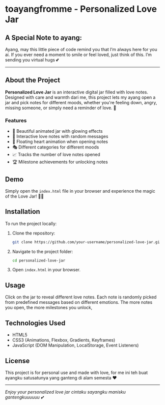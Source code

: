 # toayangfromme - Personalized Love Jar

## A Special Note to ayang:
Ayang, may this little piece of code remind you that I’m always here for you ai. If you ever need a moment to smile or feel loved, just think of this. I’m sending you virtual hugs 💕

---

## About the Project
**Personalized Love Jar** is an interactive digital jar filled with love notes. Designed with care and warmth dari me, this project lets my ayang open a jar and pick notes for different moods, whether you're feeling down, angry, missing someone, or simply need a reminder of love. 💖

### Features
- 🎨 Beautiful animated jar with glowing effects
- 💌 Interactive love notes with random messages
- 💖 Floating heart animation when opening notes
- 🎭 Different categories for different moods
- 📈 Tracks the number of love notes opened
- 🏆 Milestone achievements for unlocking notes

## Demo
Simply open the `index.html` file in your browser and experience the magic of the Love Jar! 🫙✨

## Installation
To run the project locally:
1. Clone the repository:
   ```sh
   git clone https://github.com/your-username/personalized-love-jar.git
   ```
2. Navigate to the project folder:
   ```sh
   cd personalized-love-jar
   ```
3. Open `index.html` in your browser.

## Usage
Click on the jar to reveal different love notes. Each note is randomly picked from predefined messages based on different emotions. The more notes you open, the more milestones you unlock,

## Technologies Used
- HTML5
- CSS3 (Animations, Flexbox, Gradients, Keyframes)
- JavaScript (DOM Manipulation, LocalStorage, Event Listeners)

## License
This project is for personal use and made with love, for me ini teh buat ayangku satusatunya yang ganteng di alam semesta ❤️ 

---

_Enjoy your personalized love jar cintaku sayangku manisku gantengkuuuuuu 💕_

